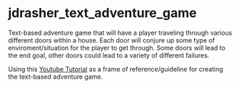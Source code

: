 # jdrasher_text_adventure_game
Text-based adventure game that will have a player traveling through various different doors within a house. Each door will conjure up some type of enviroment/situation for the player to get through. Some doors will lead to the end goal, other doors could lead to a variety of different failures.

Using this [Youtube Tutorial](https://www.youtube.com/watch?v=MFW8DJ6qsak) as a frame of reference/guideline for creating
the text-based adventure game.
